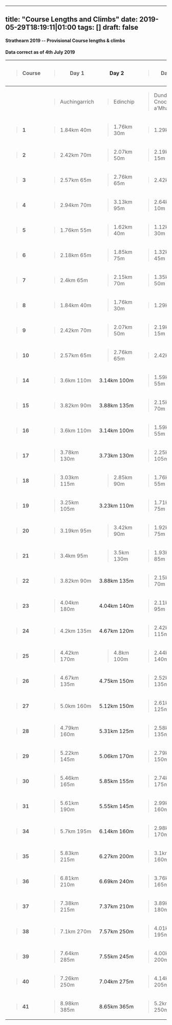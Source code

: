 
---
title: "Course Lengths and Climbs"
date: 2019-05-29T18:19:11|01:00
tags: []
draft: false
---
#### Strathearn 2019 -- Provisional Course lengths & climbs

**Data correct as of 4th July 2019**


<table class="table">
<thead>
<tr class="header">
<th><blockquote>
<p><strong>Course</strong></p>
</blockquote></th>
<th><blockquote>
<p><strong>Day 1</strong></p>
</blockquote></th>
<th><strong>Day 2</strong></th>
<th><blockquote>
<p><strong>Day 3</strong></p>
</blockquote></th>
<th><strong>Day 4</strong></th>
<th><blockquote>
<p><strong>Day 5</strong></p>
</blockquote></th>
<th><blockquote>
<p><strong>Day 6</strong></p>
</blockquote></th>
</tr>
</thead>
<tbody>
<tr class="odd">
<td></td>
<td><blockquote>
<p>Auchingarrich</p>
</blockquote></td>
<td><blockquote>
<p>Edinchip</p>
</blockquote></td>
<td><blockquote>
<p>Dundurn &amp; <br />Cnoc a’Mhadaidh</p>
</blockquote></td>
<td><blockquote>
<p>Culteuchar <br />&amp; Dron</p>
</blockquote></td>
<td><blockquote>
<p>Craig a’Barns</p>
</blockquote></td>
<td>Grandtully</td>
</tr>
<tr class="even">
<td><blockquote>
<p><strong>1</strong></p>
</blockquote></td>
<td><blockquote>
<p>1.84km 40m</p>
</blockquote></td>
<td><blockquote>
<p>1.76km 30m</p>
</blockquote></td>
<td><blockquote>
<p>1.29km 5m</p>
</blockquote></td>
<td><blockquote>
<p>2.23km 75m</p>
</blockquote></td>
<td><blockquote>
<p>2.1km 75m</p>
</blockquote></td>
<td>2.24km 20m</td>
</tr>
<tr class="odd">
<td><blockquote>
<p><strong>2</strong></p>
</blockquote></td>
<td><blockquote>
<p>2.42km 70m</p>
</blockquote></td>
<td><blockquote>
<p>2.07km 50m</p>
</blockquote></td>
<td><blockquote>
<p>2.19km 15m</p>
</blockquote></td>
<td>2.54km 100m</td>
<td><blockquote>
<p>2.28km 60m</p>
</blockquote></td>
<td>2.3km 40m</td>
</tr>
<tr class="even">
<td><blockquote>
<p><strong>3</strong></p>
</blockquote></td>
<td><blockquote>
<p>2.57km 65m</p>
</blockquote></td>
<td><blockquote>
<p>2.76km 65m</p>
</blockquote></td>
<td><blockquote>
<p>2.42km 5m</p>
</blockquote></td>
<td><blockquote>
<p>3.6km 125m</p>
</blockquote></td>
<td><blockquote>
<p>3.03km 95m</p>
</blockquote></td>
<td>2.72km 70m</td>
</tr>
<tr class="odd">
<td><blockquote>
<p><strong>4</strong></p>
</blockquote></td>
<td><blockquote>
<p>2.94km 70m</p>
</blockquote></td>
<td><blockquote>
<p>3.13km 95m</p>
</blockquote></td>
<td><blockquote>
<p>2.64km 10m</p>
</blockquote></td>
<td>3.62km 160m</td>
<td><blockquote>
<p>3.46km 150m</p>
</blockquote></td>
<td>3.09km 80m</td>
</tr>
<tr class="even">
<td><blockquote>
<p><strong>5</strong></p>
</blockquote></td>
<td><blockquote>
<p>1.76km 55m</p>
</blockquote></td>
<td><blockquote>
<p>1.62km 40m</p>
</blockquote></td>
<td><blockquote>
<p>1.12km 30m</p>
</blockquote></td>
<td><blockquote>
<p>2.03km 90m</p>
</blockquote></td>
<td><blockquote>
<p>1.95km 85m</p>
</blockquote></td>
<td>1.58km 10m</td>
</tr>
<tr class="odd">
<td><blockquote>
<p><strong>6</strong></p>
</blockquote></td>
<td><blockquote>
<p>2.18km 65m</p>
</blockquote></td>
<td><blockquote>
<p>1.85km 75m</p>
</blockquote></td>
<td><blockquote>
<p>1.32km 45m</p>
</blockquote></td>
<td><blockquote>
<p>2.22km 90m</p>
</blockquote></td>
<td><blockquote>
<p>1.91km 90m</p>
</blockquote></td>
<td>1.68km 10m</td>
</tr>
<tr class="even">
<td><blockquote>
<p><strong>7</strong></p>
</blockquote></td>
<td><blockquote>
<p>2.4km 65m</p>
</blockquote></td>
<td><blockquote>
<p>2.15km 70m</p>
</blockquote></td>
<td><blockquote>
<p>1.35km 50m</p>
</blockquote></td>
<td><blockquote>
<p>2.26km 90m</p>
</blockquote></td>
<td><blockquote>
<p>2.44km 120m</p>
</blockquote></td>
<td>1.8km 25m</td>
</tr>
<tr class="odd">
<td><blockquote>
<p><strong>8</strong></p>
</blockquote></td>
<td><blockquote>
<p>1.84km 40m</p>
</blockquote></td>
<td><blockquote>
<p>1.76km 30m</p>
</blockquote></td>
<td><blockquote>
<p>1.29km 5m</p>
</blockquote></td>
<td><blockquote>
<p>2.23km 75m</p>
</blockquote></td>
<td><blockquote>
<p>2.1k 75m</p>
</blockquote></td>
<td>2.24km 20m</td>
</tr>
<tr class="even">
<td><blockquote>
<p><strong>9</strong></p>
</blockquote></td>
<td><blockquote>
<p>2.42km 70m</p>
</blockquote></td>
<td><blockquote>
<p>2.07km 50m</p>
</blockquote></td>
<td><blockquote>
<p>2.19km 15m</p>
</blockquote></td>
<td>2.54km 100m</td>
<td><blockquote>
<p>2.28km 60m</p>
</blockquote></td>
<td>2.3km 40m</td>
</tr>
<tr class="odd">
<td><blockquote>
<p><strong>10</strong></p>
</blockquote></td>
<td><blockquote>
<p>2.57km 65m</p>
</blockquote></td>
<td><blockquote>
<p>2.76km 65m</p>
</blockquote></td>
<td><blockquote>
<p>2.42km 5m</p>
</blockquote></td>
<td><blockquote>
<p>3.6km 125m</p>
</blockquote></td>
<td><blockquote>
<p>3.03km 95m</p>
</blockquote></td>
<td>2.72km 70m</td>
</tr>
<tr class="even">
<td><blockquote>
<p><strong>14</strong></p>
</blockquote></td>
<td><blockquote>
<p>3.6km 110m</p>
</blockquote></td>
<td>3.14km 100m</td>
<td><blockquote>
<p>1.59km 55m</p>
</blockquote></td>
<td>4.24km 135m</td>
<td><blockquote>
<p>3.1km 130m</p>
</blockquote></td>
<td>3.41km 70m</td>
</tr>
<tr class="odd">
<td><blockquote>
<p><strong>15</strong></p>
</blockquote></td>
<td><blockquote>
<p>3.82km 90m</p>
</blockquote></td>
<td>3.88km 135m</td>
<td><blockquote>
<p>2.15km 70m</p>
</blockquote></td>
<td><blockquote>
<p>4.77km 165m</p>
</blockquote></td>
<td><blockquote>
<p>3.84km 190m</p>
</blockquote></td>
<td>2.46km 30m</td>
</tr>
<tr class="even">
<td><blockquote>
<p><strong>16</strong></p>
</blockquote></td>
<td><blockquote>
<p>3.6km 110m</p>
</blockquote></td>
<td>3.14km 100m</td>
<td><blockquote>
<p>1.59km 55m</p>
</blockquote></td>
<td>4.24km 135m</td>
<td><blockquote>
<p>3.1km 130m</p>
</blockquote></td>
<td>3.41km 70m</td>
</tr>
<tr class="odd">
<td><blockquote>
<p><strong>17</strong></p>
</blockquote></td>
<td><blockquote>
<p>3.78km 130m</p>
</blockquote></td>
<td>3.73km 130m</td>
<td><blockquote>
<p>2.25km 105m</p>
</blockquote></td>
<td><blockquote>
<p>4.79km 175m</p>
</blockquote></td>
<td><blockquote>
<p>3.78km 160m</p>
</blockquote></td>
<td>4.14km 130m</td>
</tr>
<tr class="even">
<td><blockquote>
<p><strong>18</strong></p>
</blockquote></td>
<td><blockquote>
<p>3.03km 115m</p>
</blockquote></td>
<td><blockquote>
<p>2.85km 90m</p>
</blockquote></td>
<td><blockquote>
<p>1.76km 55m</p>
</blockquote></td>
<td>3.76km 120m</td>
<td><blockquote>
<p>2.76km 115m</p>
</blockquote></td>
<td>1.95km 30m</td>
</tr>
<tr class="odd">
<td><blockquote>
<p><strong>19</strong></p>
</blockquote></td>
<td><blockquote>
<p>3.25km 105m</p>
</blockquote></td>
<td>3.23km 110m</td>
<td><blockquote>
<p>1.71km 75m</p>
</blockquote></td>
<td><blockquote>
<p>3.9km 155m</p>
</blockquote></td>
<td><blockquote>
<p>3.18km 160m</p>
</blockquote></td>
<td>2.26km 25m</td>
</tr>
<tr class="even">
<td><blockquote>
<p><strong>20</strong></p>
</blockquote></td>
<td><blockquote>
<p>3.19km 95m</p>
</blockquote></td>
<td><blockquote>
<p>3.42km 90m</p>
</blockquote></td>
<td><blockquote>
<p>1.92km 75m</p>
</blockquote></td>
<td><blockquote>
<p>3.87km 150m</p>
</blockquote></td>
<td><blockquote>
<p>3.76km170m</p>
</blockquote></td>
<td>2.34km 30m</td>
</tr>
<tr class="odd">
<td><blockquote>
<p><strong>21</strong></p>
</blockquote></td>
<td><blockquote>
<p>3.4km 95m</p>
</blockquote></td>
<td><blockquote>
<p>3.5km 130m</p>
</blockquote></td>
<td><blockquote>
<p>1.93km 85m</p>
</blockquote></td>
<td><blockquote>
<p>4.5km 190m</p>
</blockquote></td>
<td><blockquote>
<p>3.82km 180m</p>
</blockquote></td>
<td>2.35km 30m</td>
</tr>
<tr class="even">
<td><blockquote>
<p><strong>22</strong></p>
</blockquote></td>
<td><blockquote>
<p>3.82km 90m</p>
</blockquote></td>
<td>3.88km 135m</td>
<td><blockquote>
<p>2.15km 70m</p>
</blockquote></td>
<td><blockquote>
<p>4.77km 165m</p>
</blockquote></td>
<td><blockquote>
<p>3.84km 190m</p>
</blockquote></td>
<td>2.46km 30m</td>
</tr>
<tr class="odd">
<td><blockquote>
<p><strong>23</strong></p>
</blockquote></td>
<td><blockquote>
<p>4.04km 180m</p>
</blockquote></td>
<td>4.04km 140m</td>
<td><blockquote>
<p>2.11km 95m</p>
</blockquote></td>
<td>4.81km 175m</td>
<td><blockquote>
<p>4.35km 210m</p>
</blockquote></td>
<td>2.53km 60m</td>
</tr>
<tr class="even">
<td><blockquote>
<p><strong>24</strong></p>
</blockquote></td>
<td><blockquote>
<p>4.2km 135m</p>
</blockquote></td>
<td>4.67km 120m</td>
<td><blockquote>
<p>2.42km 115m</p>
</blockquote></td>
<td>5.21km 205m</td>
<td><blockquote>
<p>4.5km 175m</p>
</blockquote></td>
<td>2.62km 60m</td>
</tr>
<tr class="odd">
<td><blockquote>
<p><strong>25</strong></p>
</blockquote></td>
<td><blockquote>
<p>4.42km 170m</p>
</blockquote></td>
<td><blockquote>
<p>4.8km 100m</p>
</blockquote></td>
<td><blockquote>
<p>2.44km 140m</p>
</blockquote></td>
<td>5.13km 215m</td>
<td><blockquote>
<p>4.82km 215m</p>
</blockquote></td>
<td>2.74km 60m</td>
</tr>
<tr class="even">
<td><blockquote>
<p><strong>26</strong></p>
</blockquote></td>
<td><blockquote>
<p>4.67km 135m</p>
</blockquote></td>
<td>4.75km 150m</td>
<td><blockquote>
<p>2.52km 135m</p>
</blockquote></td>
<td>5.41km 255m</td>
<td><blockquote>
<p>4.95km 210m</p>
</blockquote></td>
<td>2.75km 70m</td>
</tr>
<tr class="odd">
<td><blockquote>
<p><strong>27</strong></p>
</blockquote></td>
<td><blockquote>
<p>5.0km 160m</p>
</blockquote></td>
<td>5.12km 150m</td>
<td><blockquote>
<p>2.61km 125m</p>
</blockquote></td>
<td>6.07km 245m</td>
<td><blockquote>
<p>5.18km 230m</p>
</blockquote></td>
<td>2.92km 75m</td>
</tr>
<tr class="even">
<td><blockquote>
<p><strong>28</strong></p>
</blockquote></td>
<td><blockquote>
<p>4.79km 160m</p>
</blockquote></td>
<td>5.31km 125m</td>
<td><blockquote>
<p>2.58km 135m</p>
</blockquote></td>
<td>6.34km 270m</td>
<td><blockquote>
<p>5.59km 260m</p>
</blockquote></td>
<td>2.84km 80m</td>
</tr>
<tr class="odd">
<td><blockquote>
<p><strong>29</strong></p>
</blockquote></td>
<td><blockquote>
<p>5.22km 145m</p>
</blockquote></td>
<td>5.06km 170m</td>
<td><blockquote>
<p>2.79km 150m</p>
</blockquote></td>
<td>6.56km 275m</td>
<td><blockquote>
<p>5.36km 225m</p>
</blockquote></td>
<td>3.0km 75m</td>
</tr>
<tr class="even">
<td><blockquote>
<p><strong>30</strong></p>
</blockquote></td>
<td><blockquote>
<p>5.46km 165m</p>
</blockquote></td>
<td>5.85km 155m</td>
<td><blockquote>
<p>2.74km 175m</p>
</blockquote></td>
<td>6.75km 295m</td>
<td><blockquote>
<p>5.85km 230m</p>
</blockquote></td>
<td>3.1km 95m</td>
</tr>
<tr class="odd">
<td><blockquote>
<p><strong>31</strong></p>
</blockquote></td>
<td><blockquote>
<p>5.61km 190m</p>
</blockquote></td>
<td>5.55km 145m</td>
<td><blockquote>
<p>2.99km 160m</p>
</blockquote></td>
<td><blockquote>
<p>7.11km 315m</p>
</blockquote></td>
<td><blockquote>
<p>6.47km 210m</p>
</blockquote></td>
<td>3.39km 85m</td>
</tr>
<tr class="even">
<td><blockquote>
<p><strong>34</strong></p>
</blockquote></td>
<td><blockquote>
<p>5.7km 195m</p>
</blockquote></td>
<td>6.14km 160m</td>
<td><blockquote>
<p>2.98km 170m</p>
</blockquote></td>
<td>7.49km 320m</td>
<td><blockquote>
<p>6.56km 305m</p>
</blockquote></td>
<td>3.4km 95m</td>
</tr>
<tr class="odd">
<td><blockquote>
<p><strong>35</strong></p>
</blockquote></td>
<td><blockquote>
<p>5.83km 215m</p>
</blockquote></td>
<td>6.27km 200m</td>
<td><blockquote>
<p>3.1km 160m</p>
</blockquote></td>
<td>7.59km 330m</td>
<td><blockquote>
<p>6.91km 300m</p>
</blockquote></td>
<td>3.56km 95m</td>
</tr>
<tr class="even">
<td><blockquote>
<p><strong>36</strong></p>
</blockquote></td>
<td><blockquote>
<p>6.81km 210m</p>
</blockquote></td>
<td>6.69km 240m</td>
<td><blockquote>
<p>3.76km 165m</p>
</blockquote></td>
<td><blockquote>
<p>8.84km 325m</p>
</blockquote></td>
<td><blockquote>
<p>7.48km 340m</p>
</blockquote></td>
<td>3.99km 100m</td>
</tr>
<tr class="odd">
<td><blockquote>
<p><strong>37</strong></p>
</blockquote></td>
<td><blockquote>
<p>7.38km 215m</p>
</blockquote></td>
<td>7.37km 210m</td>
<td><blockquote>
<p>3.89km 180m</p>
</blockquote></td>
<td>9.32km 415m</td>
<td><blockquote>
<p>7.6km 345m</p>
</blockquote></td>
<td>4.1km 120m</td>
</tr>
<tr class="even">
<td><blockquote>
<p><strong>38</strong></p>
</blockquote></td>
<td><blockquote>
<p>7.1km 270m</p>
</blockquote></td>
<td>7.57km 250m</td>
<td><blockquote>
<p>4.01km 195m</p>
</blockquote></td>
<td>8.85km 430m</td>
<td><blockquote>
<p>7.84km 325m</p>
</blockquote></td>
<td>4.31km 125m</td>
</tr>
<tr class="odd">
<td><blockquote>
<p><strong>39</strong></p>
</blockquote></td>
<td><blockquote>
<p>7.64km 285m</p>
</blockquote></td>
<td>7.55km 245m</td>
<td><blockquote>
<p>4.00km 200m</p>
</blockquote></td>
<td>9.37km 435m</td>
<td><blockquote>
<p>8.24km 300m</p>
</blockquote></td>
<td>4.42km 130m</td>
</tr>
<tr class="even">
<td><blockquote>
<p><strong>40</strong></p>
</blockquote></td>
<td><blockquote>
<p>7.26km 250m</p>
</blockquote></td>
<td>7.04km 275m</td>
<td><blockquote>
<p>4.14km 205m</p>
</blockquote></td>
<td><blockquote>
<p>8.89km 410m</p>
</blockquote></td>
<td><blockquote>
<p>9.94km 425m</p>
</blockquote></td>
<td>4.23km 125m</td>
</tr>
<tr class="odd">
<td><blockquote>
<p><strong>41</strong></p>
</blockquote></td>
<td><blockquote>
<p>8.98km 385m</p>
</blockquote></td>
<td>8.65km 365m</td>
<td><blockquote>
<p>5.2km 250m</p>
</blockquote></td>
<td>11.38km 540m</td>
<td><blockquote>
<p>13.3km 645m</p>
</blockquote></td>
<td>5.57km 140m</td>
</tr>
</tbody>
</table>


